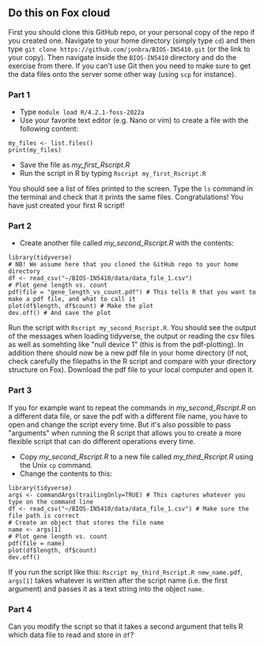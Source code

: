 ## Do this on Fox cloud

First you should clone this GitHub repo, or your personal copy of the repo if you created one. Navigate to your home directory (simply type `cd`) and then type `git clone https://github.com/jonbra/BIOS-IN5410.git` (or the link to your copy). Then navigate inside the `BIOS-IN5410` directory and do the exercise from there. If you can't use Git then you need to make sure to get the data files onto the server some other way (using `scp` for instance).  

### Part 1
- Type `module load R/4.2.1-foss-2022a`
- Use your favorite text editor (e.g. Nano or vim) to create a file with the following content:
```{r}
my_files <- list.files()
print(my_files)
```
- Save the file as *my_first_Rscript.R*
- Run the script in R by typing `Rscript my_first_Rscript.R`  
 
You should see a list of files printed to the screen. Type the `ls` command in the terminal and check that it prints the same files.
Congratulations! You have just created your first R script!

### Part 2
- Create another file called *my_second_Rscript.R* with the contents:
```{r}
library(tidyverse)
# NB! We assume here that you cloned the GitHub repo to your home directory
df <- read_csv("~/BIOS-IN5410/data/data_file_1.csv")
# Plot gene length vs. count
pdf(file = "gene_length_vs_count.pdf") # This tells R that you want to make a pdf file, and what to call it
plot(df$length, df$count) # Make the plot
dev.off() # And save the plot
```
Run the script with `Rscript my_second_Rscript.R`. You should see the output of the messages when loading tidyverse, the output or reading the csv files as well as somehting like "null device 1" (this is from the pdf-plotting). In addition there should now be a new pdf file in your home directory (if not, check carefully the filepaths in the R script and compare with your directory structure on Fox). Download the pdf file to your local computer and open it.

### Part 3
If you for example want to repeat the commands in *my_second_Rscript.R* on a different data file, or save the pdf with a different file name, you have to open and change the script every time. But it's also possible to pass "arguments" when running the R script that allows you to create a more flexible script that can do different operations every time.
- Copy *my_second_Rscript.R* to a new file called *my_third_Rscript.R* using the Unix `cp` command.
- Change the contents to this:
```{r}
library(tidyverse)
args <- commandArgs(trailingOnly=TRUE) # This captures whatever you type on the command line
df <- read_csv("~/BIOS-IN5410/data/data_file_1.csv") # Make sure the file path is correct
# Create an object that stores the file name
name <- args[1]
# Plot gene length vs. count
pdf(file = name)
plot(df$length, df$count)
dev.off()
```
If you run the script like this: `Rscript my_third_Rscript.R new_name.pdf`, `args[1]` takes whatever is written after the script name (i.e. the first argument) and passes it as a text string into the object `name`. 

### Part 4
Can you modify the script so that it takes a second argument that tells R which data file to read and store in `df`?
